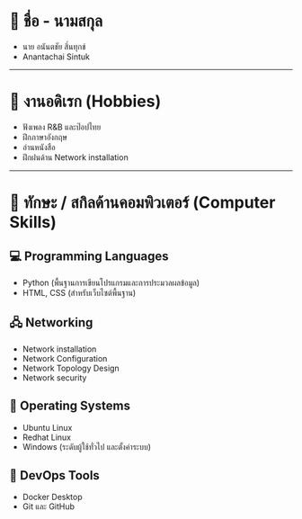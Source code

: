 # 🧾 ชื่อ - นามสกุล  
- นาย อนันตชัย สิ์นทุกข์  
- Anantachai Sintuk

---

# 🎯 งานอดิเรก (Hobbies)
- ฟังเพลง R&B และป๊อปไทย  
- ฝึกภาษาอังกฤษ
- อ่านหนังสือ 
- ฝึกฝนด้าน Network installation  

---

# 🧠 ทักษะ / สกิลด้านคอมพิวเตอร์ (Computer Skills)

## 💻 Programming Languages
- Python (พื้นฐานการเขียนโปรแกรมและการประมวลผลข้อมูล)  
- HTML, CSS (สำหรับเว็บไซต์พื้นฐาน)  

## 🖧 Networking
- Network installation  
- Network Configuration  
- Network Topology Design  
- Network security  

## 🐧 Operating Systems
- Ubuntu Linux 
- Redhat Linux   
- Windows (ระดับผู้ใช้ทั่วไป และตั้งค่าระบบ)  

## 🐳 DevOps Tools
- Docker Desktop 
- Git และ GitHub  

